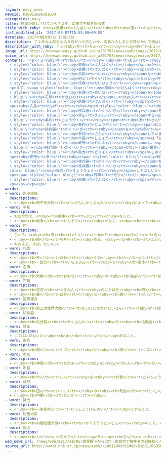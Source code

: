 ```yaml
---
layout: easy_news
newsid: k10011089501000
categories: easy
title: 原爆が落とされてから７２年　広島で平和を祈る式
title_with_ruby: <ruby>原爆<rt>げんばく</rt></ruby>が<ruby>落<rt>お</rt></ruby>とされてから７２<ruby>年<rt>ねん</rt></ruby>　<ruby>広島<rt>ひろしま</rt></ruby>で<ruby>平和<rt>へいわ</rt></ruby>を<ruby>祈<rt>いの</rt></ruby>る<ruby>式<rt>しき</rt></ruby>
last_modified_at: '2017-08-07T15:55:00+09:00'
datetime: 2017年08月07日 15時55分
description: ７２年ねん前まえの８月がつ６日むいか、広島ひろしまに世界せかいで初はじめて原爆げんばくが落おとされました。
description_with_ruby: ７２<ruby>年<rt>ねん</rt></ruby><ruby>前<rt>まえ</rt></ruby>の８<ruby>月<rt>がつ</rt></ruby><ruby>６日<rt>むいか</rt></ruby>、<ruby>広島<rt>ひろしま</rt></ruby>に<ruby>世界<rt>せかい</rt></ruby>で<ruby>初<rt>はじ</rt></ruby>めて<ruby>原爆<rt>げんばく</rt></ruby>が<ruby>落<rt>お</rt></ruby>とされました。
image_url: https://newswebeasy.github.io/ja201708/news/web/image/2017/08/07/k10011089501000.jpg
voice_url: https://newswebeasy.github.io/ja201708/news/easy/voice/2017/08/07/k10011089501000.mp3
contents: "<p>７２<ruby>年<rt>ねん</rt></ruby><ruby>前<rt>まえ</rt></ruby>の８<ruby>月<rt>がつ</rt></ruby><ruby>６日<rt>むいか</rt></ruby>、<ruby>広島<rt>ひろしま</rt></ruby>に<ruby>世界<rt>せかい</rt></ruby>で<ruby>初<rt>はじ</rt></ruby>めて<span\
  \ style=\"color: blue;\"><ruby>原爆<rt>げんばく</rt></ruby></span>が<ruby>落<rt>お</rt></ruby>とされました。<ruby>広島市<rt>ひろしまし</rt></ruby>は、<ruby>毎年<rt>まいとし</rt></ruby>８<ruby>月<rt>がつ</rt></ruby><ruby>６日<rt>むいか</rt></ruby>に<span\
  \ style=\"color: blue;\"><ruby>原爆<rt>げんばく</rt></ruby></span>が<ruby>落<rt>お</rt></ruby>とされた<ruby>場所<rt>ばしょ</rt></ruby>の<ruby>近<rt>ちか</rt></ruby>くにある<ruby>公園<rt>こうえん</rt></ruby>で<span\
  \ style=\"color: blue;\"><ruby>平和<rt>へいわ</rt></ruby></span>を<ruby>祈<rt>いの</rt></ruby>る<ruby>式<rt>しき</rt></ruby>を<ruby>行<rt>おこな</rt></ruby>っています。<ruby>今年<rt>ことし</rt></ruby>は<span\
  \ style=\"color: blue;\"><ruby>約<rt>やく</rt></ruby></span>５<ruby>万<rt>まん</rt></ruby><ruby>人<rt>にん</rt></ruby>が<ruby>式<rt>しき</rt></ruby>に<ruby>出席<rt>しゅっせき</rt></ruby>しました。８０の<ruby>国<rt>くに</rt></ruby>の<span\
  \ style=\"color: blue;\"><ruby>代表<rt>だいひょう</rt></ruby></span>も<ruby>来<rt>き</rt></ruby>ました。</p>\n\
  <p>まず、<span style=\"color: blue;\"><ruby>原爆<rt>げんばく</rt></ruby></span>で<ruby>亡<rt>な</rt></ruby>くなった３０<ruby>万<rt>まん</rt></ruby>８７２５<ruby>人<rt>にん</rt></ruby>の<ruby>名前<rt>なまえ</rt></ruby>を<ruby>書<rt>か</rt></ruby>いた<span\
  \ style=\"color: blue;\"><ruby>名簿<rt>めいぼ</rt></ruby></span>を<span style=\"color:\
  \ blue;\"><ruby>石碑<rt>せきひ</rt></ruby></span>に<ruby>入<rt>い</rt></ruby>れました。<ruby>今<rt>いま</rt></ruby>までの１<ruby>年<rt>ねん</rt></ruby>に<ruby>亡<rt>な</rt></ruby>くなった<ruby>人<rt>ひと</rt></ruby>と<ruby>亡<rt>な</rt></ruby>くなっていたことがわかった<ruby>人<rt>ひと</rt></ruby>、５５３０<ruby>人<rt>にん</rt></ruby>の<ruby>名前<rt>なまえ</rt></ruby>が<ruby>新<rt>あたら</rt></ruby>しく<ruby>書<rt>か</rt></ruby>いてあります。そして、<span\
  \ style=\"color: blue;\"><ruby>原爆<rt>げんばく</rt></ruby></span>が<ruby>落<rt>お</rt></ruby>とされた<ruby>時間<rt>じかん</rt></ruby>の<ruby>午前<rt>ごぜん</rt></ruby>８<ruby>時<rt>じ</rt></ruby>１５<ruby>分<rt>ふん</rt></ruby>になると、みんなで<ruby>静<rt>しず</rt></ruby>かに<ruby>祈<rt>いの</rt></ruby>りました。</p>\n\
  <p><ruby>先月<rt>せんげつ</rt></ruby><span style=\"color: blue;\"><ruby>国連<rt>こくれん</rt></ruby></span>では<span\
  \ style=\"color: blue;\"><ruby>核兵器<rt>かくへいき</rt></ruby></span>を<ruby>使<rt>つか</rt></ruby>うことなどを<span\
  \ style=\"color: blue;\"><ruby>禁止<rt>きんし</rt></ruby></span>する<span style=\"color:\
  \ blue;\"><ruby>条約<rt>じょうやく</rt></ruby></span>が<ruby>決<rt>き</rt></ruby>まりました。しかし、この<span\
  \ style=\"color: blue;\"><ruby>条約<rt>じょうやく</rt></ruby></span>には<span style=\"color:\
  \ blue;\"><ruby>核兵器<rt>かくへいき</rt></ruby></span>を<ruby>持<rt>も</rt></ruby>っている<ruby>国<rt>くに</rt></ruby>や<ruby>日本<rt>にっぽん</rt></ruby>などは<span\
  \ style=\"color: blue;\"><ruby>参加<rt>さんか</rt></ruby></span>していません。</p>\n<p><ruby>式<rt>しき</rt></ruby>で<ruby>広島市<rt>ひろしまし</rt></ruby>の<ruby>松井<rt>まつい</rt></ruby><ruby>一実<rt>かずみ</rt></ruby><span\
  \ style=\"color: blue;\"><ruby>市長<rt>しちょう</rt></ruby></span>は「どの<ruby>国<rt>くに</rt></ruby>の<span\
  \ style=\"color: blue;\"><ruby>政府<rt>せいふ</rt></ruby></span>も、<span style=\"color:\
  \ blue;\"><ruby>核兵器<rt>かくへいき</rt></ruby></span>のない<ruby>世界<rt>せかい</rt></ruby>にするために<span\
  \ style=\"color: blue;\"><ruby>努力<rt>どりょく</rt></ruby></span>しなければなりません」と<ruby>話<rt>はな</rt></ruby>しました。</p>\n\
  <p><ruby>安倍<rt>あべ</rt></ruby><span style=\"color: blue;\"><ruby>総理大臣<rt>そうりだいじん</rt></ruby></span>は「<ruby>日本<rt>にっぽん</rt></ruby>は、<span\
  \ style=\"color: blue;\"><ruby>核兵器<rt>かくへいき</rt></ruby></span>を<ruby>持<rt>も</rt></ruby>っている<ruby>国<rt>くに</rt></ruby>にも<ruby>持<rt>も</rt></ruby>っていない<ruby>国<rt>くに</rt></ruby>にも<span\
  \ style=\"color: blue;\"><ruby>核兵器<rt>かくへいき</rt></ruby></span>をなくすために<span style=\"\
  color: blue;\"><ruby>協力<rt>きょうりょく</rt></ruby></span>してほしいと<ruby>言<rt>い</rt></ruby>っていきます」と<ruby>話<rt>はな</rt></ruby>しました。</p>\n\
  <p><span style=\"color: blue;\"><ruby>石碑<rt>せきひ</rt></ruby></span>の<ruby>前<rt>まえ</rt></ruby>では<span\
  \ style=\"color: blue;\"><ruby>原爆<rt>げんばく</rt></ruby></span>で<ruby>亡<rt>な</rt></ruby>くなった<ruby>人<rt>ひと</rt></ruby>のためにたくさんの<ruby>人<rt>ひと</rt></ruby>が<ruby>静<rt>しず</rt></ruby>かに<ruby>祈<rt>いの</rt></ruby>っていました。</p>\n\
  <p></p>\n<p></p>"
words:
- word: 原子爆弾
  descriptions:
  - <ruby><rb>原子核分裂</rb><rt>げんしかくぶんれつ</rt></ruby>によって<ruby><rb>起</rb><rt>お</rt></ruby>こる、ものすごい<ruby><rb>力</rb><rt>ちから</rt></ruby>と<ruby><rb>高</rb><rt>たか</rt></ruby>い<ruby><rb>熱</rb><rt>ねつ</rt></ruby>を<ruby><rb>利用</rb><rt>りよう</rt></ruby>した<ruby><rb>爆弾</rb><rt>ばくだん</rt></ruby>。<ruby><rb>一度</rb><rt>いちど</rt></ruby>に<ruby><rb>多</rb><rt>おお</rt></ruby>くの<ruby><rb>人</rb><rt>ひと</rt></ruby>を<ruby><rb>殺</rb><rt>ころ</rt></ruby>す。<ruby><rb>原爆</rb><rt>げんばく</rt></ruby>。
- word: 平和
  descriptions:
  - おだやかで、<ruby><rb>無事</rb><rt>ぶじ</rt></ruby>なこと。
  - <ruby><rb>戦争</rb><rt>せんそう</rt></ruby>がなく、<ruby><rb>世</rb><rt>よ</rt></ruby>の<ruby><rb>中</rb><rt>なか</rt></ruby>が<ruby><rb>無事</rb><rt>ぶじ</rt></ruby>に<ruby><rb>治</rb><rt>おさ</rt></ruby>まっていること。
- word: 約
  descriptions:
  - ちかう。<ruby><rb>取</rb><rt>と</rt></ruby>り<ruby><rb>決</rb><rt>き</rt></ruby>める。
  - <ruby><rb>縮</rb><rt>ちぢ</rt></ruby>める。<ruby><rb>省</rb><rt>はぶ</rt></ruby>く。<ruby><rb>簡単</rb><rt>かんたん</rt></ruby>にする。
  - おおよそ。ほぼ。だいたい。
- word: 代表
  descriptions:
  - <ruby><rb>多</rb><rt>おお</rt></ruby>くの<ruby><rb>人</rb><rt>ひと</rt></ruby>に<ruby><rb>代</rb><rt>か</rt></ruby>わって<ruby><rb>何</rb><rt>なに</rt></ruby>かをすること。また、その<ruby><rb>人</rb><rt>ひと</rt></ruby>。
  - <ruby><rb>一部分</rb><rt>いちぶぶん</rt></ruby>で<ruby><rb>全体</rb><rt>ぜんたい</rt></ruby>の<ruby><rb>特色</rb><rt>とくしょく</rt></ruby>を<ruby><rb>表</rb><rt>あらわ</rt></ruby>すこと。また、そのもの。
- word: 名簿
  descriptions:
  - <ruby><rb>大勢</rb><rt>おおぜい</rt></ruby>の<ruby><rb>名前</rb><rt>なまえ</rt></ruby>が<ruby><rb>書</rb><rt>か</rt></ruby>いてある<ruby><rb>本</rb><rt>ほん</rt></ruby>や<ruby><rb>帳簿</rb><rt>ちょうぼ</rt></ruby>。
- word: 石碑
  descriptions:
  - <ruby><rb>記念</rb><rt>きねん</rt></ruby>のことばを<ruby><rb>刻</rb><rt>きざ</rt></ruby>んで<ruby><rb>建</rb><rt>た</rt></ruby>てた<ruby><rb>石</rb><rt>いし</rt></ruby>。
  - <ruby><rb>墓</rb><rt>はか</rt></ruby>に<ruby><rb>建</rb><rt>た</rt></ruby>てる<ruby><rb>石</rb><rt>いし</rt></ruby>。<ruby><rb>墓石</rb><rt>はかいし</rt></ruby>。
- word: 国際連合
  descriptions:
  - <ruby><rb>第二次世界大戦</rb><rt>だいにじせかいたいせん</rt></ruby>が<ruby><rb>終</rb><rt>お</rt></ruby>わった１９４５<ruby><rb>年</rb><rt>ねん</rt></ruby>、<ruby><rb>世界</rb><rt>せかい</rt></ruby>の<ruby><rb>平和</rb><rt>へいわ</rt></ruby>と<ruby><rb>安全</rb><rt>あんぜん</rt></ruby>を<ruby><rb>守</rb><rt>まも</rt></ruby>るために<ruby><rb>作</rb><rt>つく</rt></ruby>られた<ruby><rb>仕組</rb><rt>しく</rt></ruby>み。<ruby><rb>本部</rb><rt>ほんぶ</rt></ruby>はアメリカのニューヨークにある。<ruby><rb>国連</rb><rt>こくれん</rt></ruby>。<ruby><rb>UN</rb><rt>ユーエヌ</rt></ruby>。
- word: 核兵器
  descriptions:
  - <ruby><rb>核分裂</rb><rt>かくぶんれつ</rt></ruby>や<ruby><rb>核融合</rb><rt>かくゆうごう</rt></ruby>によって<ruby><rb>出</rb><rt>で</rt></ruby>るエネルギーを<ruby><rb>利用</rb><rt>りよう</rt></ruby>した<ruby><rb>兵器</rb><rt>へいき</rt></ruby>。<ruby><rb>原子爆弾</rb><rt>げんしばくだん</rt></ruby>や、<ruby><rb>水素爆弾</rb><rt>すいそばくだん</rt></ruby>など。
- word: 禁止
  descriptions:
  - してはいけないと<ruby><rb>止</rb><rt>と</rt></ruby>めること。
- word: 条約
  descriptions:
  - <ruby><rb>国</rb><rt>くに</rt></ruby>と<ruby><rb>国</rb><rt>くに</rt></ruby>との<ruby><rb>間</rb><rt>あいだ</rt></ruby>で<ruby><rb>決</rb><rt>き</rt></ruby>め、<ruby><rb>文章</rb><rt>ぶんしょう</rt></ruby>に<ruby><rb>書</rb><rt>か</rt></ruby>いた<ruby><rb>約束</rb><rt>やくそく</rt></ruby>。
- word: 参加
  descriptions:
  - <ruby><rb>仲間</rb><rt>なかま</rt></ruby>に<ruby><rb>入</rb><rt>はい</rt></ruby>ること。
- word: 市長
  descriptions:
  - <ruby><rb>市</rb><rt>し</rt></ruby>を<ruby><rb>代表</rb><rt>だいひょう</rt></ruby>し、その<ruby><rb>政治</rb><rt>せいじ</rt></ruby>をとり<ruby><rb>行</rb><rt>おこな</rt></ruby>う<ruby><rb>人</rb><rt>ひと</rt></ruby>。
- word: 政府
  descriptions:
  - <ruby><rb>国</rb><rt>くに</rt></ruby>の<ruby><rb>政治</rb><rt>せいじ</rt></ruby>を<ruby><rb>行</rb><rt>おこな</rt></ruby>うところ。
  - <ruby><rb>内閣</rb><rt>ないかく</rt></ruby>。
- word: 努力
  descriptions:
  - <ruby><rb>一生懸命</rb><rt>いっしょうけんめい</rt></ruby>にすること。
- word: 総理大臣
  descriptions:
  - <ruby><rb>内閣総理大臣</rb><rt>ないかくそうりだいじん</rt></ruby>のこと。<ruby><rb>内閣</rb><rt>ないかく</rt></ruby>の<ruby><rb>最高責任者</rb><rt>さいこうせきにんしゃ</rt></ruby>で、<ruby><rb>国会議員</rb><rt>こっかいぎいん</rt></ruby>の<ruby><rb>中</rb><rt>なか</rt></ruby>から<ruby><rb>議員</rb><rt>ぎいん</rt></ruby>が<ruby><rb>選</rb><rt>えら</rt></ruby>び、<ruby><rb>天皇</rb><rt>てんのう</rt></ruby>が<ruby><rb>認</rb><rt>みと</rt></ruby>めて<ruby><rb>決</rb><rt>き</rt></ruby>まる。<ruby><rb>首相</rb><rt>しゅしょう</rt></ruby>。<ruby><rb>総理</rb><rt>そうり</rt></ruby>。
- word: 協力
  descriptions:
  - <ruby><rb>力</rb><rt>ちから</rt></ruby>を<ruby><rb>合</rb><rt>あ</rt></ruby>わせて、ものごとを<ruby><rb>行</rb><rt>おこな</rt></ruby>うこと。
web_news_url: /news/web/2017/08/06/原爆投下から72年-広島市で犠牲者の追悼続く/
source_url: http://www3.nhk.or.jp/news/easy/k10011089501000/k10011089501000.html
...
```

